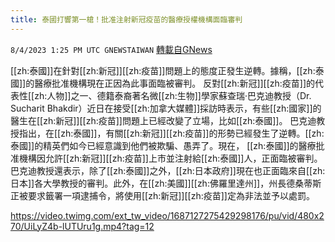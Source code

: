 ```yaml
---
title: 泰國打響第一槍！批准注射新冠疫苗的醫療授權機構面臨審判
---
```

`8/4/2023 1:25 PM UTC GNEWSTAIWAN` [轉載自GNews](https://gnews.org/articles/1524391)

[[zh:泰國]]在針對[[zh:新冠]][[zh:疫苗]]問題上的態度正發生逆轉。據稱，[[zh:泰國]]的醫療批准機構現在正因為此事面臨被審判。
反對[[zh:新冠]][[zh:疫苗]]的代表性[[zh:人物]]之一、德籍泰裔著名微[[zh:生物]]學家蘇查瑞·巴克迪教授（Dr. Sucharit Bhakdir）近日在接受[[zh:加拿大媒體]]採訪時表示，有些[[zh:國家]]的醫生在[[zh:新冠]][[zh:疫苗]]問題上已經改變了立場，比如[[zh:泰國]]。
巴克迪教授指出，在[[zh:泰國]]，有關[[zh:新冠]][[zh:疫苗]]的形勢已經發生了逆轉。[[zh:泰國]]的精英們如今已經意識到他們被欺騙、愚弄了。現在， [[zh:泰國]]的醫療批准機構因允許[[zh:新冠]][[zh:疫苗]]上市並注射給[[zh:泰國]]人，正面臨被審判。
巴克迪教授還表示，除了[[zh:泰國]]之外，[[zh:日本政府]]現在也正面臨來自[[zh:日本]]各大學教授的審判。此外，在[[zh:美國]][[zh:佛羅里達州]]，州長德桑蒂斯正被要求籤署一項逮捕令，將使用[[zh:新冠]][[zh:疫苗]]定為非法並予以處罰。

https://video.twimg.com/ext_tw_video/1687127275429298176/pu/vid/480x270/UiLyZ4b-lUTUru1g.mp4?tag=12



